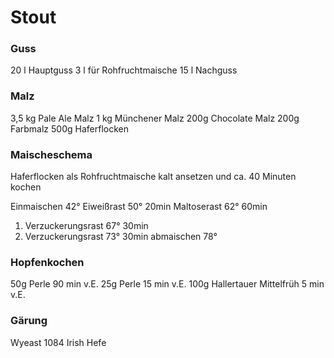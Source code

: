 # Stout

### Guss
20 l Hauptguss
3 l für Rohfruchtmaische
15 l Nachguss

### Malz
3,5 kg Pale Ale Malz
1 kg Münchener Malz
200g Chocolate Malz
200g Farbmalz
500g Haferflocken

### Maischeschema
Haferflocken als Rohfruchtmaische kalt ansetzen und ca. 40 Minuten kochen

Einmaischen 42° 
Eiweißrast 50° 20min
Maltoserast 62° 60min
1. Verzuckerungsrast 67° 30min
2. Verzuckerungsrast 73° 30min
abmaischen 78° 

### Hopfenkochen
50g Perle 90 min v.E.
25g Perle 15 min v.E.
100g Hallertauer Mittelfrüh 5 min v.E.

### Gärung
Wyeast 1084 Irish Hefe
